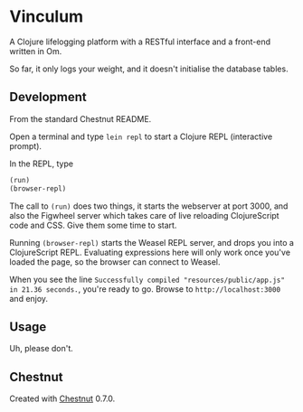 # Vinculum

A Clojure lifelogging platform with a RESTful interface and a front-end written in Om.

So far, it only logs your weight, and it doesn't initialise the database tables.

## Development

From the standard Chestnut README.

Open a terminal and type `lein repl` to start a Clojure REPL
(interactive prompt).

In the REPL, type

```clojure
(run)
(browser-repl)
```

The call to `(run)` does two things, it starts the webserver at port
3000, and also the Figwheel server which takes care of live reloading
ClojureScript code and CSS. Give them some time to start.

Running `(browser-repl)` starts the Weasel REPL server, and drops you
into a ClojureScript REPL. Evaluating expressions here will only work
once you've loaded the page, so the browser can connect to Weasel.

When you see the line `Successfully compiled "resources/public/app.js"
in 21.36 seconds.`, you're ready to go. Browse to
`http://localhost:3000` and enjoy.

## Usage

Uh, please don't.

## Chestnut

Created with [Chestnut](http://plexus.github.io/chestnut/) 0.7.0.
